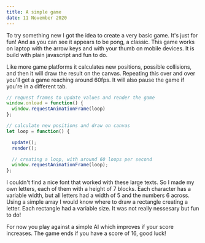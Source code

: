 ```yaml
---
title: A simple game
date: 11 November 2020
---
```


To try something new I got the idea to create a very basic game. It's just for fun! And as you can see it appears to be pong, a classic. This game works on laptop with the arrow keys and with your thumb on mobile devices. It is build with plain javascript and fun to do.

<canvas id="simple-game"></canvas>
<script defer src="/simple-game/simple-game.js"></script>

Like more game platforms it calculates new positions, possible collisions, and then it will draw the result on the canvas. Repeating this over and over you'll get a game reaching around 60fps. It will also pause the game if you're in a different tab.

```js
// request frames to update values and render the game
window.onload = function() {
  window.requestAnimationFrame(loop)
};

// calculate new positions and draw on canvas
let loop = function() {

  update();
  render();

  // creating a loop, with around 60 loops per second
  window.requestAnimationFrame(loop);
};
```

I couldn't find a nice font that worked with these large texts. So I made my own letters, each of them with a height of 7 blocks. Each character has a variable width, but all letters had a width of 5 and the numbers 6 across. Using a simple array I would know where to draw a rectangle creating a letter. Each rectangle had a variable size. It was not really nessesary but fun to do!

For now you play against a simple AI which improves if your score increases. The game ends if you have a score of 16, good luck! 